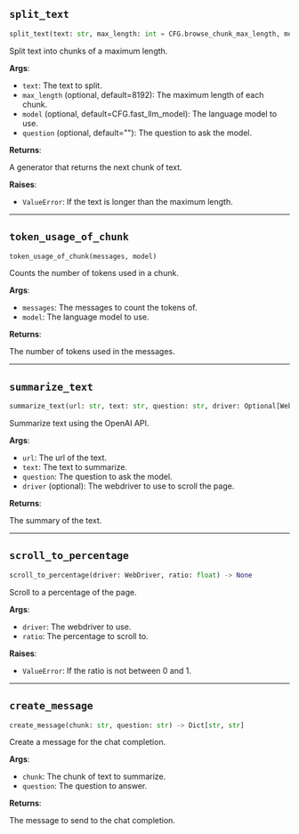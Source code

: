 ## `split_text`

```python
split_text(text: str, max_length: int = CFG.browse_chunk_max_length, model: str = CFG.fast_llm_model, question: str = "") -> Generator[str, None, None]
```

Split text into chunks of a maximum length.

**Args**:

- `text`: The text to split.
- `max_length` (optional, default=8192): The maximum length of each chunk.
- `model` (optional, default=CFG.fast_llm_model): The language model to use.
- `question` (optional, default=""): The question to ask the model.

**Returns**:

A generator that returns the next chunk of text.

**Raises**:

- `ValueError`: If the text is longer than the maximum length.

---

## `token_usage_of_chunk`

```python
token_usage_of_chunk(messages, model)
```

Counts the number of tokens used in a chunk.

**Args**:

- `messages`: The messages to count the tokens of.
- `model`: The language model to use.

**Returns**:

The number of tokens used in the messages.

---

## `summarize_text`

```python
summarize_text(url: str, text: str, question: str, driver: Optional[WebDriver] = None) -> str
```

Summarize text using the OpenAI API.

**Args**:

- `url`: The url of the text.
- `text`: The text to summarize.
- `question`: The question to ask the model.
- `driver` (optional): The webdriver to use to scroll the page.

**Returns**:

The summary of the text.

---

## `scroll_to_percentage`

```python
scroll_to_percentage(driver: WebDriver, ratio: float) -> None
```

Scroll to a percentage of the page.

**Args**:

- `driver`: The webdriver to use.
- `ratio`: The percentage to scroll to.

**Raises**:

- `ValueError`: If the ratio is not between 0 and 1.

---

## `create_message`

```python
create_message(chunk: str, question: str) -> Dict[str, str]
```

Create a message for the chat completion.

**Args**:

- `chunk`: The chunk of text to summarize.
- `question`: The question to answer.

**Returns**:

The message to send to the chat completion.